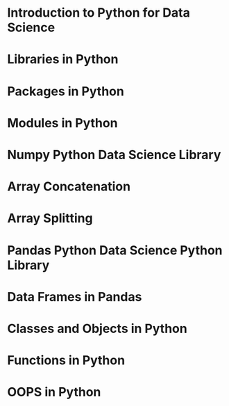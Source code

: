 # Introduction to Python for Data Science

# Libraries in Python   
# Packages in Python    
# Modules in Python 

# Numpy Python Data Science Library 
# Array Concatenation   
# Array Splitting   

# Pandas Python Data Science Python Library 
# Data Frames in Pandas 

# Classes and Objects in Python 
# Functions in Python   
# OOPS in Python    

